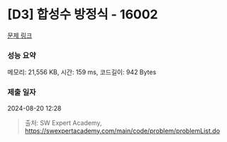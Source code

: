 # [D3] 합성수 방정식 - 16002 

[문제 링크](https://swexpertacademy.com/main/code/problem/problemDetail.do?contestProbId=AYYAGCNKPgIDFARc) 

### 성능 요약

메모리: 21,556 KB, 시간: 159 ms, 코드길이: 942 Bytes

### 제출 일자

2024-08-20 12:28



> 출처: SW Expert Academy, https://swexpertacademy.com/main/code/problem/problemList.do